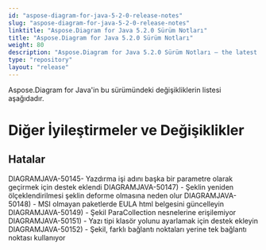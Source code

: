 ```yaml
---
id: "aspose-diagram-for-java-5-2-0-release-notes"
slug: "aspose-diagram-for-java-5-2-0-release-notes"
linktitle: "Aspose.Diagram for Java 5.2.0 Sürüm Notları"
title: "Aspose.Diagram for Java 5.2.0 Sürüm Notları"
weight: 80
description: "Aspose.Diagram for Java 5.2.0 Sürüm Notları – the latest updates and fixes."
type: "repository"
layout: "release"
---
```

Aspose.Diagram for Java'in bu sürümündeki değişikliklerin listesi aşağıdadır.
# **Diğer İyileştirmeler ve Değişiklikler**
## **Hatalar**
DIAGRAMJAVA-50145- Yazdırma işi adını başka bir parametre olarak geçirmek için destek eklendi
DIAGRAMJAVA-50147) - Şeklin yeniden ölçeklendirilmesi şeklin deforme olmasına neden olur
DIAGRAMJAVA-50148) - MSI olmayan paketlerde EULA html belgesini güncelleyin
DIAGRAMJAVA-50149) - Şekil ParaCollection nesnelerine erişilemiyor
DIAGRAMJAVA-50151) - Yazı tipi klasör yolunu ayarlamak için destek ekleyin
DIAGRAMJAVA-50152) - Şekil, farklı bağlantı noktaları yerine tek bağlantı noktası kullanıyor
